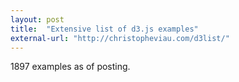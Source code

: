 ```yaml
---
layout: post
title:  "Extensive list of d3.js examples"
external-url: "http://christopheviau.com/d3list/"
---
```


1897 examples as of posting.